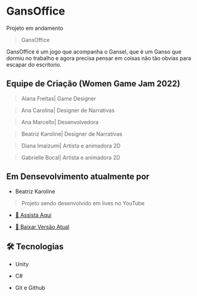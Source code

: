# GansOffice

Projeto em andamento

> GansOffice

GansOffice é um jogo que acompanha o Gansel, que é um Ganso que dormiu no trabalho e agora precisa pensar em coisas não tão obvias para escapar do escritorio.

## Equipe de Criação (Women Game Jam 2022)

> Alana Freitas| Game Designer 

> Ana Carolina| Designer de Narrativas

> Ana Marcello| Desenvolvedora

> Beatriz Karoline| Designer de Narrativas 

> Diana Imaizumi| Artista e animadora 2D

> Gabrielle Bocal| Artista e animadora 2D

## Em Densevolvimento atualmente por

- Beatriz Karoline

> Projeto sendo desenvolvido em lives no YouTube

- [🔗 Assista Aqui](https://youtube.com/playlist?list=PL1ldPEBU1lB_gMV2i_xQnkE9h1vJhogAa)

- [🔗 Baixar Versão Atual](https://soubeatrizkaroline.itch.io/gansoffice)

## 🛠 Tecnologias

- Unity

- C#

- Git e Github
